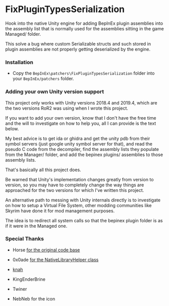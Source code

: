 # FixPluginTypesSerialization

Hook into the native Unity engine for adding BepInEx plugin assemblies into the assembly list that is normally used for the assemblies sitting in the game Managed/ folder.

This solve a bug where custom Serializable structs and such stored in plugin assemblies are not properly getting deserialized by the engine.

### Installation

- Copy the `BepInEx\patchers\FixPluginTypesSerialization` folder into your `BepInEx/patchers` folder.

### Adding your own Unity version support

This project only works with Unity versions 2018.4 and 2019.4, which are the two versions RoR2 was using when I wrote this project.

If you want to add your own version, know that I don't have the free time and the will to investigate on how to help you, all I can provide is the text below.

My best advice is to get ida or ghidra and get the unity pdb from their symbol servers (just google unity symbol server for that), and read the pseudo C code from the decompiler, find the assembly lists they populate from the Manager/ folder, and add the bepinex plugins/ assemblies to those assembly lists.

That's basically all this project does.

Be warned that Unity's implementation changes greatly from version to version, so you may have to completely change the way things are approached for the two versions for which I've written this project.

An alternative path to messing with Unity internals directly is to investigate on how to setup a Virtual File System, other modding communities like Skyrim have done it for mod management purposes.

The idea is to redirect all system calls so that the bepinex plugin folder is as if it were in the Managed one.

### Special Thanks

- Horse [for the original code base](https://github.com/BepInEx/BepInEx.Debug/tree/master/src/MirrorInternalLogs)

- 0x0ade [for the NativeLibraryHelper class](https://github.com/0x0ade/MidiToMGBA/blob/master/src/DynamicDll.cs)

- [knah](https://github.com/knah/Il2CppAssemblyUnhollower/)

- KingEnderBrine

- Twiner

- NebNeb for the icon
